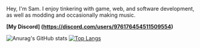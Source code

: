 Hey, I'm Sam. I enjoy tinkering with game, web, and software development, as well as modding and occasionally making music.

**[My Discord] (https://discord.com/users/976176454511509554)**

![Anurag's GitHub stats](https://github-readme-stats.vercel.app/api?username=cheesesamwich&show_icons=true&theme=tokyonight)
[![Top Langs](https://github-readme-stats.vercel.app/api/top-langs/?username=cheesesamwich)](https://github.com/anuraghazra/github-readme-stats)
